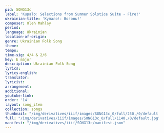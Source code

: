 ```yaml
---
pid: SONG13c
label: 'Kupalo: Selections from Summer Solstice Suite - Fire!'
ukrainian-title: 'Купало!: Вогонь!'
composer: Oleh Mahlay
period:
language: Ukrainian
location-of-origin:
genre: Ukrainian Folk Song
theme:
tempo:
time-sig: 4/4 & 2/6
key: E major
description: Ukrainian Folk Song
lyrics:
lyrics-english:
translator:
lyricist:
arrangement:
additional:
youtube-link:
order: '14'
layout: song_item
collection: songs
thumbnail: "/img/derivatives/iiif/images/SONG13c_0/full/250,/0/default.jpg"
full: "/img/derivatives/iiif/images/SONG13c_0/full/1140,/0/default.jpg"
manifest: "/img/derivatives/iiif/SONG13c/manifest.json"
---
```

